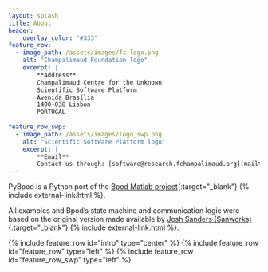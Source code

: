 ```yaml
---
layout: splash
title: About
header:
    overlay_color: "#333"
feature_row:
  - image_path: /assets/images/fc-logo.png
    alt: "Champalimaud Foundation logo"
    excerpt: |
        **Address**  
        Champalimaud Centre for the Unknown  
        Scientific Software Platform  
        Avenida Brasília  
        1400-038 Lisbon  
        PORTUGAL  
    
feature_row_swp:
  - image_path: /assets/images/logo_swp.png
    alt: "Scientific Software Platform logo"
    excerpt: |
        **Email**  
        Contact us through: [software@research.fchampalimaud.org](mailto:software@research.fchampalimaud.org)
---
```

PyBpod is a Python port of the [Bpod Matlab project](https://github.com/sanworks/Bpod){:target="_blank"} {% include external-link.html %}.

All examples and Bpod’s state machine and communication logic were based on the original version made available by [Josh Sanders (Sanworks)](https://github.com/sanworks){:target="_blank"} {% include external-link.html %}.


{% include feature_row id="intro" type="center" %}
{% include feature_row id="feature_row" type="left" %}
{% include feature_row id="feature_row_swp" type="left" %}


<!-- <div class="mapouter"><div class="gmap_canvas"><iframe width="600" height="500" id="gmap_canvas" src="https://maps.google.com/maps?q=champalimaud%20foundation&t=&z=17&ie=UTF8&iwloc=&output=embed" frameborder="0" scrolling="no" marginheight="0" marginwidth="0"></iframe><a href="https://www.pureblack.de">Pureblack.de - Webseite erstellen lassen</a></div><style>.mapouter{position:relative;text-align:right;height:500px;width:600px;}.gmap_canvas {overflow:hidden;background:none!important;height:500px;width:600px;}</style></div> -->

[jekyll-organization]: https://github.com/jekyll